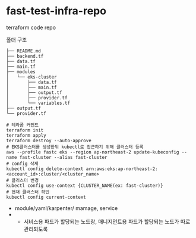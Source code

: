 # fast-test-infra-repo

terraform code repo

폴더 구조

```shell
├── README.md
├── backend.tf
├── data.tf
├── main.tf
├── modules
│   └── eks-cluster
│       ├── data.tf
│       ├── main.tf
│       ├── output.tf
│       ├── provider.tf
│       └── variables.tf
├── output.tf
└── provider.tf
```

```shell
# 테라폼 커맨드
terraform init
terraform apply
terraform destroy --auto-approve
# EKS클러스터를 생성한뒤 kubectl로 접근하기 위해 클러스터 등록
aws --profile fastc eks --region ap-northeast-2 update-kubeconfig --name fast-cluster --alias fast-cluster
# config 삭제
kubectl config delete-context arn:aws:eks:ap-northeast-2:<account_id>:cluster/<cluster_name>
# 클러스터 변경
kubectl config use-context {CLUSTER_NAME(ex: fast-cluster)}
# 현재 클러스터 확인
kubectl config current-context
```

- module/yaml/karpenter/ mamage, service
- - 서비스용 파드가 할당되는 노드랑, 매니지먼트용 파드가 할당되는 노드가 따로 관리되도록
